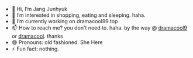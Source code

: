 - 👋 Hi, I’m Jang Junhyuk
- 👀 I’m interested in shopping, eating and sleeping. haha.
- 🌱 I’m currently working on dramacool99.top
- 📫 How to reach me? you don't need to. haha. by the way @ [dramacool9](https://dramacool99.top) or [dramacool](https://dramacool99.top). thanks
- 😄 Pronouns: old fashioned. She Here
- ⚡ Fun fact: nothing.
